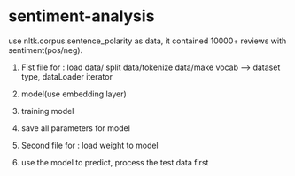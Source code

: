 # sentiment-analysis
use nltk.corpus.sentence_polarity as data, it contained 10000+ reviews with sentiment(pos/neg).
1. Fist file for : load data/ split data/tokenize data/make vocab --> dataset type, dataLoader iterator
2. model(use embedding layer)
3. training model
4. save all parameters for model

5. Second file for : load weight to model 
6. use the model to predict, process the test data first

